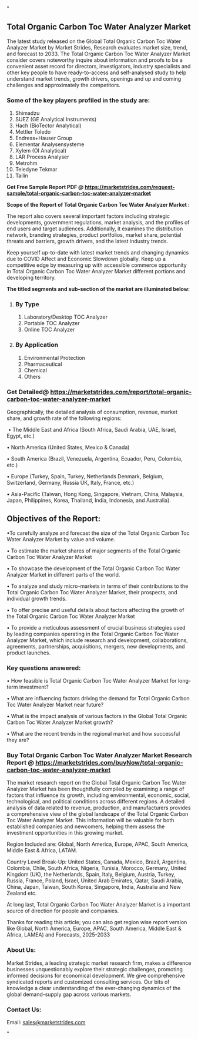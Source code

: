<p>"</p>
<h2><strong>Total Organic Carbon Toc Water Analyzer Market</strong></h2>
<p>The latest study released on the Global Total Organic Carbon Toc Water Analyzer Market by Market Strides, Research evaluates market size, trend, and forecast to 2033. The Total Organic Carbon Toc Water Analyzer Market consider covers noteworthy inquire about information and proofs to be a convenient asset record for directors, investigators, industry specialists and other key people to have ready-to-access and self-analysed study to help understand market trends, growth drivers, openings and up and coming challenges and approximately the competitors.</p>
<h3><strong> Some of the key players profiled in the study are: </strong></h3>
<ol>
<li>Shimadzu</li>
<li>SUEZ (GE Analytical Instruments)</li>
<li>Hach (BioTector Analytical)</li>
<li>Mettler Toledo</li>
<li>Endress+Hauser Group</li>
<li>Elementar Analysensysteme</li>
<li>Xylem (OI Analytical)</li>
<li>LAR Process Analyser</li>
<li>Metrohm</li>
<li>Teledyne Tekmar</li>
<li>Tailin</li>
</ol>
<p><strong>Get Free Sample Report PDF @ <a href="https://marketstrides.com/request-sample/total-organic-carbon-toc-water-analyzer-market">https://marketstrides.com/request-sample/total-organic-carbon-toc-water-analyzer-market</a></strong></p>
<p><strong> Scope of the Report of Total Organic Carbon Toc Water Analyzer Market : </strong></p>
<p>The report also covers several important factors including strategic developments, government regulations, market analysis, and the profiles of end users and target audiences. Additionally, it examines the distribution network, branding strategies, product portfolios, market share, potential threats and barriers, growth drivers, and the latest industry trends.</p>
<p>Keep yourself up-to-date with latest market trends and changing dynamics due to COVID Affect and Economic Slowdown globally. Keep up a competitive edge by measuring up with accessible commerce opportunity in Total Organic Carbon Toc Water Analyzer Market different portions and developing territory.</p>
<p><strong> The titled segments and sub-section of the market are illuminated below: </strong></p>
<ol>
<li>
<h3>By Type</h3>
<ol>
<li>Laboratory/Desktop TOC Analyzer</li>
<li>Portable TOC Analyzer</li>
<li>Online TOC Analyzer</li>
</ol>
</li>
<li>
<h3>By Application</h3>
<ol>
<li>Environmental Protection</li>
<li>Pharmaceutical</li>
<li>Chemical</li>
<li>Others</li>
</ol>
</li>
</ol>
<h3><strong>Get Detailed@ <a href="https://marketstrides.com/report/total-organic-carbon-toc-water-analyzer-market">https://marketstrides.com/report/total-organic-carbon-toc-water-analyzer-market</a></strong></h3>
<p>Geographically, the detailed analysis of consumption, revenue, market share, and growth rate of the following regions:</p>
<p>&nbsp;&bull; The Middle East and Africa (South Africa, Saudi Arabia, UAE, Israel, Egypt, etc.)</p>
<p>&bull; North America (United States, Mexico &amp; Canada)</p>
<p>&bull; South America (Brazil, Venezuela, Argentina, Ecuador, Peru, Colombia, etc.)</p>
<p>&bull; Europe (Turkey, Spain, Turkey, Netherlands Denmark, Belgium, Switzerland, Germany, Russia UK, Italy, France, etc.)</p>
<p>&bull; Asia-Pacific (Taiwan, Hong Kong, Singapore, Vietnam, China, Malaysia, Japan, Philippines, Korea, Thailand, India, Indonesia, and Australia).</p>
<h2><strong>Objectives of the Report: </strong></h2>
<p>&bull;To carefully analyze and forecast the size of the Total Organic Carbon Toc Water Analyzer Market by value and volume.</p>
<p>&bull; To estimate the market shares of major segments of the Total Organic Carbon Toc Water Analyzer Market</p>
<p>&bull; To showcase the development of the Total Organic Carbon Toc Water Analyzer Market in different parts of the world.</p>
<p>&bull; To analyze and study micro-markets in terms of their contributions to the Total Organic Carbon Toc Water Analyzer Market, their prospects, and individual growth trends.</p>
<p>&bull; To offer precise and useful details about factors affecting the growth of the Total Organic Carbon Toc Water Analyzer Market</p>
<p>&bull; To provide a meticulous assessment of crucial business strategies used by leading companies operating in the Total Organic Carbon Toc Water Analyzer Market, which include research and development, collaborations, agreements, partnerships, acquisitions, mergers, new developments, and product launches.</p>
<h3><strong>Key questions answered: </strong></h3>
<p>&bull; How feasible is Total Organic Carbon Toc Water Analyzer Market for long-term investment?</p>
<p>&bull; What are influencing factors driving the demand for Total Organic Carbon Toc Water Analyzer Market near future?</p>
<p>&bull; What is the impact analysis of various factors in the Global Total Organic Carbon Toc Water Analyzer Market growth?</p>
<p>&bull; What are the recent trends in the regional market and how successful they are?</p>
<h3><strong>Buy Total Organic Carbon Toc Water Analyzer Market Research Report @&nbsp;<a href="https://marketstrides.com/buyNow/total-organic-carbon-toc-water-analyzer-market">https://marketstrides.com/buyNow/total-organic-carbon-toc-water-analyzer-market</a></strong></h3>
<p>The market research report on the Global Total Organic Carbon Toc Water Analyzer Market has been thoughtfully compiled by examining a range of factors that influence its growth, including environmental, economic, social, technological, and political conditions across different regions. A detailed analysis of data related to revenue, production, and manufacturers provides a comprehensive view of the global landscape of the Total Organic Carbon Toc Water Analyzer Market. This information will be valuable for both established companies and newcomers, helping them assess the investment opportunities in this growing market.</p>
<p>Region Included are: Global, North America, Europe, APAC, South America, Middle East &amp; Africa, LATAM.</p>
<p>Country Level Break-Up: United States, Canada, Mexico, Brazil, Argentina, Colombia, Chile, South Africa, Nigeria, Tunisia, Morocco, Germany, United Kingdom (UK), the Netherlands, Spain, Italy, Belgium, Austria, Turkey, Russia, France, Poland, Israel, United Arab Emirates, Qatar, Saudi Arabia, China, Japan, Taiwan, South Korea, Singapore, India, Australia and New Zealand etc.</p>
<p>At long last, Total Organic Carbon Toc Water Analyzer Market is a important source of direction for people and companies.</p>
<p>Thanks for reading this article; you can also get region wise report version like Global, North America, Europe, APAC, South America, Middle East &amp; Africa, LAMEA) and Forecasts, 2025-2033</p>
<h3><strong>About Us: </strong></h3>
<p>Market Strides, a leading strategic market research firm, makes a difference businesses unquestionably explore their strategic challenges, promoting informed decisions for economical development. We give comprehensive syndicated reports and customized consulting services. Our bits of knowledge a clear understanding of the ever-changing dynamics of the global demand-supply gap across various markets.</p>
<h3>Contact Us:</h3>
<p>Email: <a href="mailto:sales@marketstrides.com">sales@marketstrides.com</a></p>
<p>"</p>
